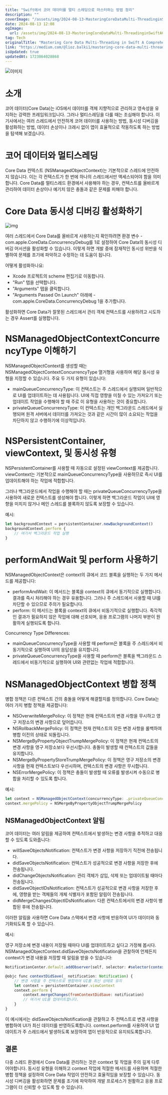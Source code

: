 ```yaml
---
title: "Swift에서 코어 데이터를 멀티 스레딩으로 마스터하는 방법 정리"
description: ""
coverImage: "/assets/img/2024-08-13-MasteringCoreDataMulti-ThreadinginSwiftAComprehensiveGuide_0.png"
date: 2024-08-13 12:08
ogImage: 
  url: /assets/img/2024-08-13-MasteringCoreDataMulti-ThreadinginSwiftAComprehensiveGuide_0.png
tag: Tech
originalTitle: "Mastering Core Data Multi-Threading in Swift A Comprehensive Guide"
link: "https://medium.com/@lioz.balki1/mastering-core-data-multi-threading-in-swift-a-comprehensive-guide-a80c80038f00"
isUpdated: true
updatedAt: 1723864028868
---
```



![이미지](/assets/img/2024-08-13-MasteringCoreDataMulti-ThreadinginSwiftAComprehensiveGuide_0.png)

# 소개

코어 데이터(Core Data)는 iOS에서 데이터를 객체 지향적으로 관리하고 영속성을 유지하는 강력한 프레임워크입니다. 그러나 멀티스레딩을 다룰 때는 조심해야 합니다. 이 기사에서는 여러 스레드에서 안전하게 코어 데이터를 사용하는 방법, 동시성 디버깅을 활성화하는 방법, 데이터 손상이나 크래시 없이 앱이 효율적으로 작동하도록 하는 방법을 탐색해 보겠습니다.

# 코어 데이터와 멀티스레딩

<div class="content-ad"></div>

Core Data 컨텍스트 (NSManagedObjectContext)는 기본적으로 스레드에 안전하지 않습니다. 이는 각 컨텍스트가 한 번에 하나의 스레드에서만 액세스되어야 함을 의미합니다. Core Data를 멀티스레드 환경에서 사용해야 하는 경우, 컨텍스트를 올바르게 관리하여 데이터 손상이나 예기치 않은 충돌과 같은 문제를 피해야 합니다.

# Core Data 동시성 디버깅 활성화하기

![img](/assets/img/2024-08-13-MasteringCoreDataMulti-ThreadinginSwiftAComprehensiveGuide_1.png)

여러 스레드에서 Core Data를 올바르게 사용하는지 확인하려면 환경 변수 -com.apple.CoreData.ConcurrencyDebug를 1로 설정하여 Core Data의 동시성 디버깅 어서션을 활성화할 수 있습니다. 이렇게 하면 개발 중에 잠재적인 동시성 위반을 식별하여 문제를 조기에 파악하고 수정하는 데 도움이 됩니다.

<div class="content-ad"></div>

어떻게 활성화하나요:

- Xcode 프로젝트의 scheme 편집기로 이동합니다.
- "Run" 탭을 선택합니다.
- "Arguments" 탭을 클릭합니다.
- "Arguments Passed On Launch" 아래에 -com.apple.CoreData.ConcurrencyDebug 1을 추가합니다.

활성화하면 Core Data가 잘못된 스레드에서 관리 객체 컨텍스트를 사용하려고 시도하는 경우 Assert를 실행합니다.

# NSManagedObjectContextConcurrencyType 이해하기

<div class="content-ad"></div>

NSManagedObjectContext를 생성할 때는 NSManagedObjectContextConcurrencyType 열거형을 사용하여 해당 동시성 유형을 지정할 수 있습니다. 주요 두 가지 유형이 있습니다:

- mainQueueConcurrencyType: 이 컨텍스트는 주 스레드에서 실행되며 일반적으로 UI를 업데이트하는 데 사용됩니다. UI에 직접 영향을 미칠 수 있는 가져오기 또는 업데이트 작업을 수행해야 할 때 주로 이 유형을 사용하는 것이 중요합니다.
- privateQueueConcurrencyType: 이 컨텍스트는 개인 백그라운드 스레드에서 실행되며 원격 서버에서 데이터를 가져오는 것과 같은 시간이 많이 소요되는 작업을 차단하지 않고 수행하기에 이상적입니다.

# NSPersistentContainer, viewContext, 및 동시성 유형

NSPersistentContainer를 사용할 때 자동으로 설정된 viewContext를 제공합니다. viewContext는 기본적으로 mainQueueConcurrencyType을 사용하므로 즉시 UI를 업데이트해야 하는 작업에 적합합니다.

<div class="content-ad"></div>

그러나 백그라운드에서 작업을 수행해야 할 때는 privateQueueConcurrencyType을 사용하여 새로운 컨텍스트를 생성해야 합니다. 이렇게 하면 백그라운드 작업이 UI에 영향을 미치지 않거나 메인 스레드를 블록하지 않도록 보장할 수 있습니다.

예시:

```js
let backgroundContext = persistentContainer.newBackgroundContext()
backgroundContext.perform {
    // 여기서 백그라운드 작업 실행
}
```

# performAndWait 및 perform 사용하기

<div class="content-ad"></div>

NSManagedObjectContext은 context의 큐에서 코드 블록을 실행하는 두 가지 메서드를 제공합니다:

- performAndWait: 이 메서드는 블록을 context의 큐에서 동기적으로 실행합니다. 결과를 즉시 처리해야 하는 경우 유용합니다. 그러나 주 스레드에서 사용할 때 UI를 차단할 수 있으므로 주의가 필요합니다.
- perform: 이 메서드는 블록을 context의 큐에서 비동기적으로 실행합니다. 즉각적인 결과가 필요하지 않은 작업에 대해 선호되며, 응용 프로그램의 나머지 부분이 원활하게 실행되도록 합니다.

Concurrency Type Differences:

- mainQueueConcurrencyType을 사용할 때 perform은 블록을 주 스레드에서 비동기적으로 실행하여 UI의 응답성을 유지합니다.
- privateQueueConcurrencyType을 사용할 때 perform은 블록을 백그라운드 스레드에서 비동기적으로 실행하여 UI와 관련없는 작업에 적합합니다.

<div class="content-ad"></div>

# NSManagedObjectContext 병합 정책

병합 정책은 다른 컨텍스트 간의 충돌을 어떻게 해결할지를 정의합니다. Core Data는 여러 가지 병합 정책을 제공합니다:

- NSOverwriteMergePolicy: 이 정책은 현재 컨텍스트의 변경 사항을 무시하고 영구 저장소의 변경 사항으로 덮어씁니다.
- NSRollbackMergePolicy: 이 정책은 현재 컨텍스트의 모든 변경 사항을 롤백하여 병합 이전의 상태로 되돌립니다.
- NSMergeByPropertyObjectTrumpMergePolicy: 이 정책은 현재 컨텍스트의 변경 사항을 영구 저장소보다 우선시합니다. 충돌이 발생할 때 컨텍스트의 값들을 유지합니다.
- NSMergeByPropertyStoreTrumpMergePolicy: 이 정책은 영구 저장소의 변경 사항을 현재 컨텍스트보다 우선시하며, 컨텍스트의 변경 사항은 무시합니다.
- NSErrorMergePolicy: 이 정책은 충돌이 발생할 때 오류를 발생시켜 수동으로 병합을 처리할 수 있도록 합니다.

예시:

<div class="content-ad"></div>

```js
let context = NSManagedObjectContext(concurrencyType: .privateQueueConcurrencyType)
context.mergePolicy = NSMergeByPropertyObjectTrumpMergePolicy
```

## NSManagedObjectContext 알림

코어 데이터는 여러 알림을 제공하여 컨텍스트에서 발생하는 변경 사항을 추적하고 대응할 수 있도록 도와줍니다:

- willSaveObjectsNotification: 컨텍스트가 변경 사항을 저장하기 직전에 전송됩니다.
- didSaveObjectsNotification: 컨텍스트가 성공적으로 변경 사항을 저장한 후에 전송됩니다.
- didChangeObjectsNotification: 관리 객체가 삽입, 삭제 또는 업데이트될 때마다 전송됩니다.
- didSaveObjectIDsNotification: 컨텍스트가 성공적으로 변경 사항을 저장한 후에, 영향을 받는 객체들의 개체 식별자가 포함된 알림이 전송됩니다.
- didMergeChangesObjectIDsNotification: 다른 컨텍스트에서의 변경 사항이 병합된 후에 전송됩니다.

<div class="content-ad"></div>

이러한 알림을 사용하면 Core Data 스택에서 변경 사항에 반응하여 UI가 데이터와 동기화되도록 할 수 있습니다.

예시:

영구 저장소에 변경 내용이 저장될 때마다 UI를 업데이트하고 싶다고 가정해 봅시다. NSManagedObjectContext.didSaveObjectsNotification을 관찰하여 언제든지 context가 변경 내용을 저장할 때 알림을 받을 수 있습니다:

```js
NotificationCenter.default.addObserver(self, selector: #selector(contextDidSave(_:)), name: NSManagedObjectContext.didSaveObjectsNotification, object: nil)

@objc func contextDidSave(_ notification: Notification) {
    // 변경 사항을 주 컨텍스트로 병합하여 UI를 최신 상태로 유지
    let context = persistentContainer.viewContext
    context.perform {
        context.mergeChanges(fromContextDidSave: notification)
        // 여기서 UI를 업데이트합니다.
    }
}
```

<div class="content-ad"></div>

이 예시에서는 didSaveObjectsNotification을 관찰하고 주 컨텍스트로 변경 사항을 병합하여 UI가 최신 데이터를 반영하도록합니다. context.perform를 사용하여 UI 업데이트가 주 스레드에서 발생하도록 보장하여 앱이 반응적으로 유지되도록합니다.

## 결론

다중 스레드 환경에서 Core Data를 관리하는 것은 context 및 작업을 주의 깊게 다루어야합니다. 동시성 유형을 이해하고 context 작업에 적절한 메서드를 사용하며 적절한 병합 정책을 설정하여 Core Data 작업이 안전하고 효율적임을 보장할 수 있습니다. 동시성 디버깅을 활성화하면 문제를 조기에 파악하여 개발 프로세스가 원활하고 응용 프로그램이 더 신뢰할 수 있도록 할 수 있습니다.
